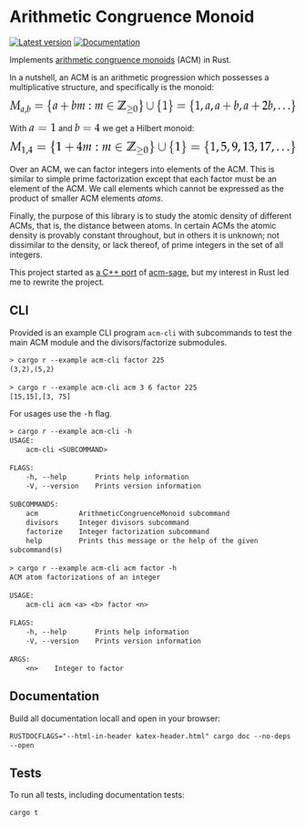 Arithmetic Congruence Monoid
============================

[![Latest version](https://img.shields.io/crates/v/acm.svg)](https://crates.io/crates/acm)
[![Documentation](https://docs.rs/acm/badge.svg)](https://docs.rs/acm)

Implements [arithmetic congruence monoids][math-acm] (ACM) in Rust.

[math-acm]: http://faculty.fairfield.edu/pbaginski/Papers/SubmittedACMSurvey%20RevisedReferee%2001.20.2013.pdf

In a nutshell, an ACM is an arithmetic progression which possesses a
multiplicative structure, and specifically is the monoid:
<center>
<img src="img//2.png" height=24pt>
</center>

With <img src="img//0.png" height=14pt> and <img src="img//1.png" height=14pt> we get a Hilbert monoid:
<center>
<img src="img//3.png" height=24pt>
</center>

Over an ACM, we can factor integers into elements of the ACM. This is similar to
simple prime factorization except that each factor must be an element of the
ACM. We call elements which cannot be expressed as the product of smaller ACM
elements *atoms*.

Finally, the purpose of this library is to study the atomic density of different
ACMs, that is, the distance between atoms. In certain ACMs the atomic density is
provably constant throughout, but in others it is unknown; not dissimilar to the
density, or lack thereof, of prime integers in the set of all integers.

This project started as [a C++ port][acm-cpp] of [acm-sage], but my interest in
Rust led me to rewrite the project.

[acm-cpp]: https://github.com/nilsso/acm-cpp
[acm-sage]: https://github.com/coneill-math/acm-sage

## CLI

Provided is an example CLI program `acm-cli` with subcommands to test the main ACM module and the
divisors/factorize submodules.
```
> cargo r --example acm-cli factor 225
(3,2),(5,2)

> cargo r --example acm-cli acm 3 6 factor 225
[15,15],[3, 75]
```

For usages use the <kbd>-h</kbd> flag.
```
> cargo r --example acm-cli -h
USAGE:
    acm-cli <SUBCOMMAND>

FLAGS:
    -h, --help       Prints help information
    -V, --version    Prints version information

SUBCOMMANDS:
    acm          ArithmeticCongruenceMonoid subcommand
    divisors     Integer divisors subcommand
    factorize    Integer factorization subcommand
    help         Prints this message or the help of the given subcommand(s)

> cargo r --example acm-cli acm factor -h
ACM atom factorizations of an integer

USAGE:
    acm-cli acm <a> <b> factor <n>

FLAGS:
    -h, --help       Prints help information
    -V, --version    Prints version information

ARGS:
    <n>    Integer to factor
```

## Documentation
Build all documentation locall and open in your browser:
```
RUSTDOCFLAGS="--html-in-header katex-header.html" cargo doc --no-deps --open
```

## Tests

To run all tests, including documentation tests:
```
cargo t
```
